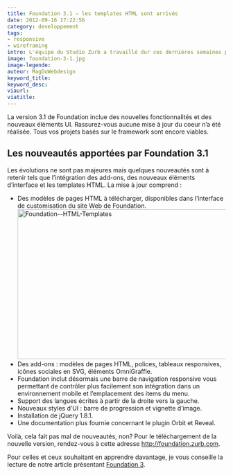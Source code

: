```yaml
---
title: Foundation 3.1 – les templates HTML sont arrivés
date: 2012-09-16 17:22:56
category: developpement
tags:
- responsive
- wireframing
intro: L'équipe du Studio Zurb a travaillé dur ces dernières semaines pour fournir à la communauté du Framework Foundation une nouvelle mouture de cet outil de prototypage.
image: foundation-3-1.jpg
image-legende:
auteur: MagDuWebdesign
keyword_title:
keyword_desc:
viaurl:
viatitle:
---
```


<p>La version 3.1 de Foundation inclue des nouvelles fonctionnalités et des nouveaux éléments UI. Rassurez-vous aucune mise à jour du coeur n’a été réalisée. Tous vos projets basés sur le framework sont encore viables.</p>
<h2>Les nouveautés apportées par Foundation 3.1</h2>
<p>Les évolutions ne sont pas majeures mais quelques nouveautés sont à retenir tels que l’intégration des add-ons, des nouveaux éléments d’interface et les templates HTML. La mise à jour comprend :</p>
<ul>
<li>Des modèles de pages HTML à télécharger, disponibles dans l’interface de customisation du site Web de Foundation.<img class="alignnone size-full wp-image-1060" title="Foundation--HTML-Templates" src="https://s3-eu-west-1.amazonaws.com/mdw-images/large/Foundation-HTML-Templates.jpg" alt="Foundation--HTML-Templates" width="555" height="346"></li>
<li>Des add-ons : modèles de pages HTML, polices, tableaux responsives, icônes sociales en SVG, éléments OmniGraffle.</li>
<li>Foundation&nbsp;inclut&nbsp;désormais une barre de navigation responsive vous permettant de contrôler plus facilement son intégration dans un environnement mobile et l’emplacement des items du menu.</li>
<li>Support des langues écrites à partir de la droite vers la gauche.</li>
<li>Nouveaux styles d’UI : barre de progression et vignette d’image.</li>
<li>Installation de jQuery 1.8.1.</li>
<li>Une documentation plus fournie concernant le plugin Orbit et Reveal.</li>
</ul>
<p>Voilà, cela fait pas mal de nouveautés, non? Pour le téléchargement de la nouvelle version, rendez-vous à cette adresse&nbsp;<a href="http://foundation.zurb.com/">http://foundation.zurb.com</a>.</p>
<p>Pour celles et ceux souhaitant en apprendre davantage, je vous conseille la lecture de notre article présentant <a title="Place à la pratique, les outils de wireframing HTML – 3/3" href="http://magazineduwebdesign.com/place-a-la-pratique-les-outils-de-wireframing-html-33">Foundation 3</a>.</p>